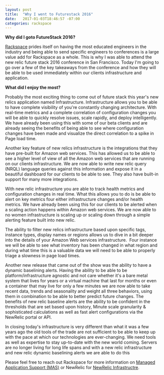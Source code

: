 ```yaml
---
layout: post
title:  "Why I went to Futurestack 2016"
date:   2017-01-03T18:46:57 -07:00
categories: rackspace
---
```



**Why did I goto FutureStack 2016?**

[Rackspace](http://www.rackspace.com) prides itself on having the most educated engineers in the industry and being able to send specific engineers to conferences is a large value add for Rackspace as a whole. This is why I was able to attend the new relic future stack 2016 conference in San Francisco. Today I'm going to go over a few of the key takeaways from the conference and how they will be able to be used immediately within our clients infrastructure and application.

**What did I enjoy the most?**

Probably the most exciting thing to come out of future stack this year's new relics application named Infrastructure. Infrastructure allows you to be able to have complete visibility of you're constantly changing architecture. With real-time metrics and a complete correlation of configuration changes you will be able to quickly resolve issues, scale rapidly, and deploy intelligently. We have already been using this with some of our beta clients and are already seeing the benefits of being able to see where configuration changes have been made and visualize the direct correlation to a spike in Page load time.

Another key feature of new relics infrastructure is the integrations that they have pre-built for Amazon web services. This has allowed us to be able to see a higher level of view of all the Amazon web services that are running on our clients infrastructure. We are now able to write new relic query (NRQL) language queries against this information and expose it in a beautiful dashboard for our clients to be able to see. They also have built-in support for many more integrations.

With new relic infrastructure you are able to track health metrics and configuration changes in real time. What this allows you to do is be able to alert on key metrics four either infrastructure changes and/or health metrics. We have already been using this for our clients to be alerted when a scaling action happens within Amazon web services. We are now able to no women infrastructure is scaling up or scaling down through a simple alerting feature built into new relic.

The ability to filter new relics infrastructure based upon specific tags, instance types, display names or regions allows us to dive in a bit deeper into the details of your Amazon Web services infrastructure.  Four instance we will be able to see what inventory has been changed in what region and during what time this is a valuable data we will need to be able to properly triage a slowness in page load times.

Another new release that came out of the show was the ability to have a dynamic baselining alerts. Having the ability to be able to be platform/infrastructure agnostic and not care whether it's a bare metal system that lives for years or a virtual machine that last for months or even a container that may live for only a few minutes we are now able to take recent data, trends and seasonality and weight all three behaviors, using them in combination to be able to better predict future changes. The benefits of new relic baseline alerts are the ability to be confident in the thresholds that are set based upon history, Minute scale granularity & sophisticated calculations as well as fast alert configurations via the NewRelic portal or API.

In closing today's infrastructure is very different than what it was a few years ago the old tools of the trade are not sufficient to be able to keep up with the pace at which our technologies are ever-changing. We need tools as well as expertise to stay up-to-date with the new world coming. Servers are no longer living for long life spans and with a new relic infrastructure and new relic dynamic baselining alerts we are able to do this

Please feel free to reach out Rackspace for more information on [Managed Application Support (MAS)](https://www.rackspace.com/en-us/digital/managed-application-services/critical-applications) or NewRelic for [NewRelic Infrastructre](https://newrelic.com/infrastructure). 

